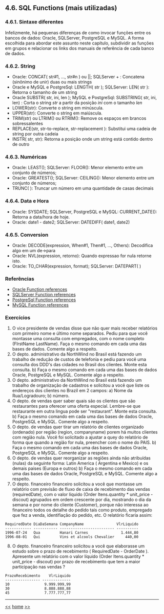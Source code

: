 ## 4.6. SQL Functions (mais utilizadas)

### 4.6.1. Sintaxe diferentes

Infelizmente, há pequenas diferenças de como invocar funções entre os bancos de dados: Oracle, SQLServer, PostgreSQL e MySQL. A forma escolhida para abordar este assunto neste capítulo, subdividir as funções em grupos e relacionar os links dos manuais de referência de cada banco de dados.

### 4.6.2. String

* Oracle: CONCAT( str#1, ..., str#n ) ou \|\|; SQLServer + : Concatena (sinônimo de unir) duas ou mais strings
* Oracle e MySQL e PostgreSql: LENGTH( str ); SQLServer: LEN( str ): Retorna o tamanho de um string
* Oracle SUBSTR( str, ini, len ); MySQL e PostgreSql: SUBSTRING( str, ini, len) : Corta o string *str* a partir da posição *ini* com o tamanho *len*
* LOWER(str): Converte o string em minúscula.
* UPPER(str): Converte o string em maiúscula.
* TRIM(str) ou LTRIM() ou RTRIM(): Remove os espaços em brancos sobressalentes
* REPLACE(str, str-to-replace, str-replacement ): Substitui uma cadeia de string por outra cadeia
* INSTR( str, str): Retorna a posição onde um string está contido dentro de outro

### 4.6.3. Numéricas

* Oracle: LEAST(); SQLServer: FLOOR(): Menor elemento entre um conjunto de números;
* Oracle: GREATEST(); SQLServer: CEILING(): Menor elemento entre um conjunto de números;
* TRUNC( ): Truncar um número em uma quantidade de casas decimais

### 4.6.4. Data e Hora

* Oracle: SYSDATE; SQLServer, PostgreSQL e MySQL: CURRENT_DATE(): Retorna a data/hora de hoje.
* Oracle: date1 - date2; SQLServer: DATEDIFF( date1, date2) 

### 4.6.5. Conversion

* Oracle: DECODE(expression, When#1, Then#1, ..., Others): Decodifica algo em um de->para
* Oracle: NVL(expression, retorno): Quando expressao for nula retorne isto.
* Oracle: TO_CHAR(expression, format); SQLServer: DATEPART( )


### Referências
* [Oracle Function references](https://www.w3schools.com/sql/sql_ref_oracle.asp)
* [SQLServer Function references](https://www.w3schools.com/sql/sql_ref_sqlserver.asp)
* [PostgreSql Function references](https://www.postgresql.org/docs/9.5/static/functions.html)
* [MySQL Function references](https://www.w3schools.com/sql/sql_ref_mysql.asp)

### Exercícios
1. O vice presidente de vendas disse que não quer mais receber relatórios com primeiro nome e último nome separados. Pediu para que você montasse uma consulta com empregados, com o nome completo (FIrstName  LastName). 
Faça o mesmo comando em cada uma das bases de dados. Comente algo a respeito.
2. O depto. administrativo da NorthWind  no Brasil está fazendo um trabalho de redução de custos de telefonia e pediu para você uma consulta dos DDD's das cidades no Brasil dos clientes. Monte esta consulta.
b) Faça o mesmo comando em cada uma das bases de dados Oracle, PostgreSQL e MySQL. Comente algo a respeito.
3. O depto. administrativo da NorthWind  no Brasil está fazendo um trabalho de organização de cadastros e solicitou a você que liste os endereços dos clientes no Brazil em 2 campos: 
a) Nome da Rua/Logradouro; 
b) número.
4. O depto. de vendas quer saber quais são os clientes que são restaurantes para oferecer uma oferta especial. Lembre-se que restaurante em outra lingua pode ser "restaurant". Monte esta consulta.
b) Faça o mesmo comando em cada uma das bases de dados Oracle, PostgreSQL e MySQL. Comente algo a respeito.
5. O depto. de vendas quer tirar um relatório de clientes organizado (ordenado) por região (region, companyname) porem há muitos clientes com região nula. Você foi solicitado a ajustar a quey do relatório de forma que quando a região for nula, preencher com o nome do PAIS.
b) Faça o mesmo comando em cada uma das bases de dados Oracle, PostgreSQL e MySQL. Comente algo a respeito.
6. O depto. de vendas quer reorganizar as regiões ainda não atribuídas (nulas) da seguinte forma: Latin America ( Argentina e Mexico) e os demais paises (Europa e outros)
b) Faça o mesmo comando em cada uma das bases de dados Oracle, PostgreSQL e MySQL. Comente algo a respeito.
7. O depto. financeiro financeiro solicitou a você que montasse um relatório com  previsão de fluxo de caixa de recebimento das vendas (requiredDate), com o valor líquido (Order Itens.quantity * unit_price - discout) agrupados em ordem crescente por dia, mostrando o dia da semana e por nome do cliente (Customer), porque não interessa ao financeiro todos os detalhe do pedido tais como produto, empregado que fez a venda, identifiação do pedido, etc. O relatório ficaria assim:

```
RequiredDate DiaDaSemana CompanyName               VlrLiquido
------------ ----------- ------------------------- ----------
1996-07-24   Qua         Hanari Carnes               1.444,80
1996-08-01   Qui         Vins et alcools Chevalier     440,00
```

8. O depto. financeiro financeiro solicitou a você que elaborasse um estudo sobre o prazo de recebimento ( RequiredDate - OrderDate ). Apresente um relatório com o valor líquido (Order Itens.quantity * unit_price - discout) por prazo de recebimento que tem a maior participação nas vendas ?

```
PrazoRecebimento    VlrLiquido
---------------- -------------
10                9.999.999,99
30                8.888.888,88
45                7.777.777,77
```


***

[<<](README_ComandosSqlMaisUtilizados.md)
[home](../README.md)
[>>](README_ModeloDeDados.md)
